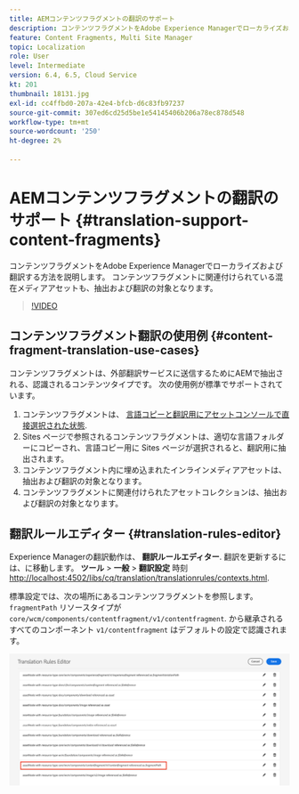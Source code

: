 ```yaml
---
title: AEMコンテンツフラグメントの翻訳のサポート
description: コンテンツフラグメントをAdobe Experience Managerでローカライズおよび翻訳する方法を説明します。 コンテンツフラグメントに関連付けられている混在メディアアセットも、抽出および翻訳の対象となります。
feature: Content Fragments, Multi Site Manager
topic: Localization
role: User
level: Intermediate
version: 6.4, 6.5, Cloud Service
kt: 201
thumbnail: 18131.jpg
exl-id: cc4ffbd0-207a-42e4-bfcb-d6c83fb97237
source-git-commit: 307ed6cd25d5be1e54145406b206a78ec878d548
workflow-type: tm+mt
source-wordcount: '250'
ht-degree: 2%

---
```


# AEMコンテンツフラグメントの翻訳のサポート {#translation-support-content-fragments}

コンテンツフラグメントをAdobe Experience Managerでローカライズおよび翻訳する方法を説明します。 コンテンツフラグメントに関連付けられている混在メディアアセットも、抽出および翻訳の対象となります。

>[!VIDEO](https://video.tv.adobe.com/v/18131/?quality=12&learn=on)

## コンテンツフラグメント翻訳の使用例 {#content-fragment-translation-use-cases}

コンテンツフラグメントは、外部翻訳サービスに送信するためにAEMで抽出される、認識されるコンテンツタイプです。 次の使用例が標準でサポートされています。

1. コンテンツフラグメントは、 [言語コピーと翻訳用にアセットコンソールで直接選択された状態](https://experienceleague.adobe.com/docs/experience-manager-cloud-service/content/assets/admin/translate-assets.html).
2. Sites ページで参照されるコンテンツフラグメントは、適切な言語フォルダーにコピーされ、言語コピー用に Sites ページが選択されると、翻訳用に抽出されます。
3. コンテンツフラグメント内に埋め込まれたインラインメディアアセットは、抽出および翻訳の対象となります。
4. コンテンツフラグメントに関連付けられたアセットコレクションは、抽出および翻訳の対象となります。

## 翻訳ルールエディター {#translation-rules-editor}

Experience Managerの翻訳動作は、 **翻訳ルールエディター**. 翻訳を更新するには、に移動します。 **ツール** > **一般** > **翻訳設定** 時刻 [http://localhost:4502/libs/cq/translation/translationrules/contexts.html](http://localhost:4502/libs/cq/translation/translationrules/contexts.html).

標準設定では、次の場所にあるコンテンツフラグメントを参照します。 `fragmentPath` リソースタイプが `core/wcm/components/contentfragment/v1/contentfragment`. から継承されるすべてのコンポーネント `v1/contentfragment` はデフォルトの設定で認識されます。

![翻訳ルールエディター](assets/translation-configuration.png)
